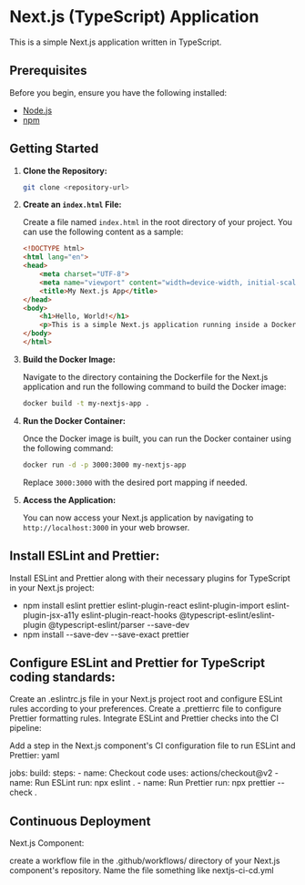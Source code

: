 # Next.js (TypeScript) Application

This is a simple Next.js application written in TypeScript.

## Prerequisites

Before you begin, ensure you have the following installed:

- [Node.js](https://nodejs.org/)
- [npm](https://www.npmjs.com/)

## Getting Started

1. **Clone the Repository:**

    ```bash
    git clone <repository-url>
    ```

2. **Create an `index.html` File:**

    Create a file named `index.html` in the root directory of your project. You can use the following content as a sample:

    ```html
    <!DOCTYPE html>
    <html lang="en">
    <head>
        <meta charset="UTF-8">
        <meta name="viewport" content="width=device-width, initial-scale=1.0">
        <title>My Next.js App</title>
    </head>
    <body>
        <h1>Hello, World!</h1>
        <p>This is a simple Next.js application running inside a Docker container.</p>
    </body>
    </html>
    ```

3. **Build the Docker Image:**

    Navigate to the directory containing the Dockerfile for the Next.js application and run the following command to build the Docker image:

    ```bash
    docker build -t my-nextjs-app .
    ```

4. **Run the Docker Container:**

    Once the Docker image is built, you can run the Docker container using the following command:

    ```bash
    docker run -d -p 3000:3000 my-nextjs-app
    ```

    Replace `3000:3000` with the desired port mapping if needed.

5. **Access the Application:**

    You can now access your Next.js application by navigating to `http://localhost:3000` in your web browser.


##   Install ESLint and Prettier:

Install ESLint and Prettier along with their necessary plugins for TypeScript in your Next.js project:

- npm install eslint prettier eslint-plugin-react eslint-plugin-import eslint-plugin-jsx-a11y eslint-plugin-react-hooks @typescript-eslint/eslint-plugin @typescript-eslint/parser --save-dev
- npm install --save-dev --save-exact prettier

## Configure ESLint and Prettier for TypeScript coding standards:

Create an .eslintrc.js file in your Next.js project root and configure ESLint rules according to your preferences.
Create a .prettierrc file to configure Prettier formatting rules.
Integrate ESLint and Prettier checks into the CI pipeline:

Add a step in the Next.js component's CI configuration file to run ESLint and Prettier:
yaml

jobs:
  build:
    steps:
      - name: Checkout code
        uses: actions/checkout@v2
      - name: Run ESLint
        run: npx eslint .
      - name: Run Prettier
        run: npx prettier --check .

## Continuous Deployment
Next.js Component:

 create a workflow file in the .github/workflows/ directory of your Next.js component's repository.
Name the file something like nextjs-ci-cd.yml

